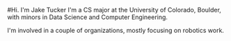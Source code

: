 #Hi. I'm Jake Tucker
I'm a CS major at the University of Colorado, Boulder, with minors in Data Science and Computer Engineering.

I'm involved in a couple of organizations, mostly focusing on robotics work.

